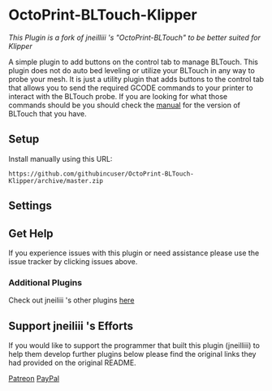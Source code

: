 # OctoPrint-BLTouch-Klipper

*This Plugin is a fork of jneilliii 's "OctoPrint-BLTouch" to be better suited for Klipper*

A simple plugin to add buttons on the control tab to manage BLTouch. This plugin does not do auto bed leveling or utilize your BLTouch in any way to probe your mesh. It is just a utility plugin that adds buttons to the control tab that allows you to send the required GCODE commands to your printer to interact with the BLTouch probe. If you are looking for what those commands should be you should check the [manual](https://www.antclabs.com/manual) for the version of BLTouch that you have.

## Setup

Install manually using this URL:

    https://github.com/githubincuser/OctoPrint-BLTouch-Klipper/archive/master.zip

## Settings



## Get Help

If you experience issues with this plugin or need assistance please use the issue tracker by clicking issues above.

### Additional Plugins

Check out jneiliii 's other plugins [here](https://plugins.octoprint.org/by_author/#jneilliii)

## Support jneiliii 's Efforts
If you would like to support the programmer that built this plugin (jneilliii) to help them develop further plugins below please find the original links they had provided on the original README.

[Patreon](https://www.patreon.com/jneilliii)
[PayPal](https://paypal.me/jneilliii)
